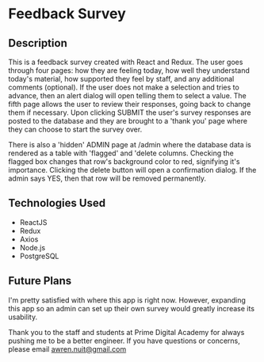 # Feedback Survey

## Description
This is a feedback survey created with React and Redux. The user goes through four pages: how they are feeling today, how well they understand today's material, how supported they feel by staff, and any additional comments (optional). If the user does not make a selection and tries to advance, then an alert dialog will open telling them to select a value. The fifth page allows the user to review their responses, going back to change them if necessary. Upon clicking SUBMIT the user's survey responses are posted to the database and they are brought to a 'thank you' page where they can choose to start the survey over.

There is also a 'hidden' ADMIN page at /admin where the database data is rendered as a table with 'flagged' and 'delete columns. Checking the flagged box changes that row's background color to red, signifying it's importance. Clicking the delete button will open a confirmation dialog. If the admin says YES, then that row will be removed permanently.

## Technologies Used
- ReactJS
- Redux
- Axios
- Node.js
- PostgreSQL

## Future Plans
I'm pretty satisfied with where this app is right now. However, expanding this app so an admin can set up their own survey would greatly increase its usability.

Thank you to the staff and students at Prime Digital Academy for always pushing me to be a better engineer.
If you have questions or concerns, please email awren.nuit@gmail.com